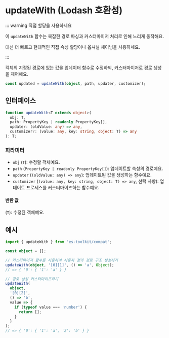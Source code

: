 # updateWith (Lodash 호환성)

::: warning 직접 할당을 사용하세요

이 `updateWith` 함수는 복잡한 경로 파싱과 커스터마이저 처리로 인해 느리게 동작해요.

대신 더 빠르고 현대적인 직접 속성 할당이나 옵셔널 체이닝을 사용하세요.

:::

객체의 지정된 경로에 있는 값을 업데이터 함수로 수정하되, 커스터마이저로 경로 생성을 제어해요.

```typescript
const updated = updateWith(object, path, updater, customizer);
```

## 인터페이스

```typescript
function updateWith<T extends object>(
  obj: T,
  path: PropertyKey | readonly PropertyKey[],
  updater: (oldValue: any) => any,
  customizer?: (value: any, key: string, object: T) => any
): T;
```

### 파라미터

- `obj` (`T`): 수정할 객체예요.
- `path` (`PropertyKey | readonly PropertyKey[]`): 업데이트할 속성의 경로예요.
- `updater` (`(oldValue: any) => any`): 업데이트된 값을 생성하는 함수예요.
- `customizer` (`(value: any, key: string, object: T) => any`, 선택 사항): 업데이트 프로세스를 커스터마이즈하는 함수예요.

#### 반환 값

(`T`): 수정된 객체예요.

## 예시

```typescript
import { updateWith } from 'es-toolkit/compat';

const object = {};

// 커스터마이저 함수를 사용하여 사용자 정의 경로 구조 생성하기
updateWith(object, '[0][1]', () => 'a', Object);
// => { '0': { '1': 'a' } }

// 경로 생성 커스터마이즈하기
updateWith(
  object,
  '[0][2]',
  () => 'b',
  value => {
    if (typeof value === 'number') {
      return [];
    }
  }
);
// => { '0': { '1': 'a', '2': 'b' } }
```
